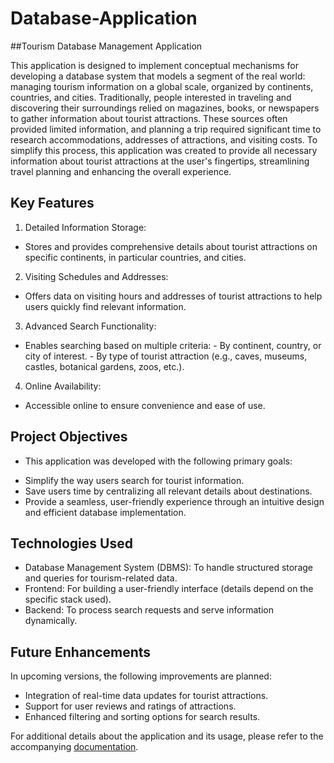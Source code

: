 # Database-Application
##Tourism Database Management Application

This application is designed to implement conceptual mechanisms for developing a database system that models a segment of the real world: managing tourism information on a global scale, organized by continents, countries, and cities.
Traditionally, people interested in traveling and discovering their surroundings relied on magazines, books, or newspapers to gather information about tourist attractions. These sources often provided limited information, and planning a trip required significant time to research accommodations, addresses of attractions, and visiting costs.
To simplify this process, this application was created to provide all necessary information about tourist attractions at the user's fingertips, streamlining travel planning and enhancing the overall experience.

## Key Features
1. Detailed Information Storage:
- Stores and provides comprehensive details about tourist attractions on specific continents, in particular countries, and cities.
2. Visiting Schedules and Addresses:
- Offers data on visiting hours and addresses of tourist attractions to help users quickly find relevant information.
3. Advanced Search Functionality:
- Enables searching based on multiple criteria:
      - By continent, country, or city of interest.
      - By type of tourist attraction (e.g., caves, museums, castles, botanical gardens, zoos, etc.).
4. Online Availability:
- Accessible online to ensure convenience and ease of use.
## Project Objectives
- This application was developed with the following primary goals:
* Simplify the way users search for tourist information.
* Save users time by centralizing all relevant details about destinations.
* Provide a seamless, user-friendly experience through an intuitive design and efficient database implementation.
## Technologies Used
- Database Management System (DBMS): To handle structured storage and queries for tourism-related data.
- Frontend: For building a user-friendly interface (details depend on the specific stack used).
- Backend: To process search requests and serve information dynamically.
## Future Enhancements
In upcoming versions, the following improvements are planned:
- Integration of real-time data updates for tourist attractions.
- Support for user reviews and ratings of attractions.
- Enhanced filtering and sorting options for search results.
  
For additional details about the application and its usage, please refer to the accompanying [documentation](Doc.docx).
